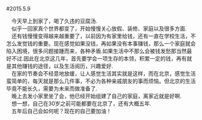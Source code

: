 #2015.5.9  

&emsp;今天早上到家了，喝了久违的豆腐汤.  
&emsp;似乎一回家真个世界都变了，开始慢慢关心放假、装修、家庭以及很多方面.  
&emsp;还有钱慢慢变得越来越重要了，以前因为有家里给钱，还有一直在学校生活，不怎么发觉钱的重要。现在感觉如果没钱，再如果没有本事赚钱，那么一个家庭就会陷入困境，很多问题接踵而来，各种矛盾.如果生活中不那么会被钱发愁那当然最好不过.因此在北京这几年，首先要学会一项生存的本领，积累一定的钱，再有就是其他赚钱的途径，以及生活阅历，兴趣爱好.  
&emsp;在家的节奏会不经意地放缓，让人感觉生活其实就是这样，而在北京，感觉生活蛮简单的，每天就是那么几件事，不必为各种亲戚朋友的事而烦恼。但北京的生活毕竟不能长久，需要为未来而做准备了.  
&emsp;晚上去发小家里坐了会，他已经开始组建了自己的家庭，离家近就是好啊.  
&emsp;想一想，自己在30岁之前可能都要在北京了，还有大概五年.  
&emsp;五年后自己会如何呢？现在的自己要加油！  
